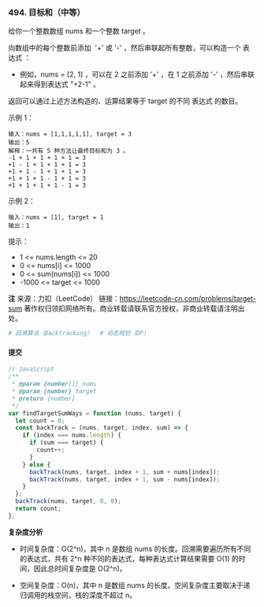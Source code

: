 ### 494. 目标和（中等）

给你一个整数数组 nums 和一个整数 target 。

向数组中的每个整数前添加  '+' 或 '-' ，然后串联起所有整数，可以构造一个 表达式 ：

- 例如，nums = [2, 1] ，可以在 2 之前添加 '+' ，在 1 之前添加 '-' ，然后串联起来得到表达式 "+2-1" 。

返回可以通过上述方法构造的、运算结果等于 target 的不同 表达式 的数目。

示例 1：

```text
输入：nums = [1,1,1,1,1], target = 3
输出：5
解释：一共有 5 种方法让最终目标和为 3 。
-1 + 1 + 1 + 1 + 1 = 3
+1 - 1 + 1 + 1 + 1 = 3
+1 + 1 - 1 + 1 + 1 = 3
+1 + 1 + 1 - 1 + 1 = 3
+1 + 1 + 1 + 1 - 1 = 3
```

示例 2：

```text
输入：nums = [1], target = 1
输出：1
```

提示：

- 1 <= nums.length <= 20
- 0 <= nums[i] <= 1000
- 0 <= sum(nums[i]) <= 1000
- -1000 <= target <= 1000

**注**
来源：力扣（LeetCode）
链接：https://leetcode-cn.com/problems/target-sum
著作权归领扣网络所有。商业转载请联系官方授权，非商业转载请注明出处。

```py
# 回溯算法（Backtracking）  # 动态规划（DP）
```

#### 提交

```js
// JavaScript
/**
 * @param {number[]} nums
 * @param {number} target
 * @return {number}
 */
var findTargetSumWays = function (nums, target) {
  let count = 0;
  const backTrack = (nums, target, index, sum) => {
    if (index === nums.length) {
      if (sum === target) {
        count++;
      }
    } else {
      backTrack(nums, target, index + 1, sum + nums[index]);
      backTrack(nums, target, index + 1, sum - nums[index]);
    }
  };
  backTrack(nums, target, 0, 0);
  return count;
};
```

**复杂度分析**

- 时间复杂度：O(2^n)，其中 n 是数组 nums 的长度。回溯需要遍历所有不同的表达式，共有 2^n 种不同的表达式，每种表达式计算结果需要 O(1) 的时间，因此总时间复杂度是 O(2^n)。

- 空间复杂度：O(n)，其中 n 是数组 nums 的长度。空间复杂度主要取决于递归调用的栈空间，栈的深度不超过 n。
